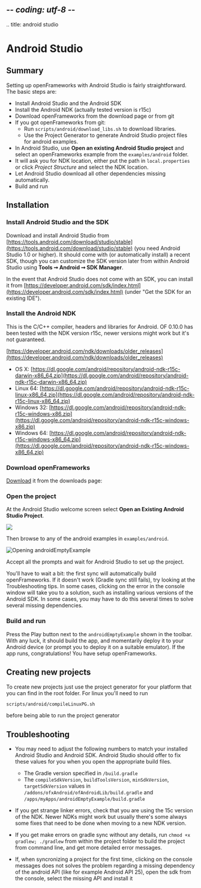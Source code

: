 ## -*- coding: utf-8 -*-
.. title: android studio

Android Studio
==============

Summary
-------

Setting up openFrameworks with Android Studio is fairly straightforward. The basic steps are:

- Install Android Studio and the Android SDK
- Install the Android NDK (actually tested version is r15c)
- Download openFrameworks from the download page or from git
- If you got openFrameworks from git: 
	- Run `scripts/android/download_libs.sh` to download libraries.
	- Use the Project Generator to generate Android Studio project files for android examples.
- In Android Studio, use **Open an existing Android Studio project** and select an openFrameworks example from the `examples/android` folder.
- It will ask you for NDK location, either put the path in `local.properties` or click *Project Structure* and select the NDK location.
- Let Android Studio download all other dependencies missing automatically.
- Build and run

Installation
------------

<h3>Install Android Studio and the SDK</h3>

Download and install Android Studio from [https://tools.android.com/download/studio/stable](https://tools.android.com/download/studio/stable) (you need Android Studio 1.0 or higher). It should come with (or automatically install) a recent SDK, though you can customize the SDK version later from within Android Studio using **Tools ➞ Android ➞ SDK Manager**.

In the event that Android Studio does not come with an SDK, you can install it from [https://developer.android.com/sdk/index.html](https://developer.android.com/sdk/index.html) (under "Get the SDK for an existing IDE").

<h3>Install the Android NDK</h3>

This is the C/C++ compiler, headers and libraries for Android. OF 0.10.0 has been tested with the NDK version r15c, newer versions might work but it's not guaranteed.

[https://developer.android.com/ndk/downloads/older_releases](https://developer.android.com/ndk/downloads/older_releases)

- OS X: [https://dl.google.com/android/repository/android-ndk-r15c-darwin-x86_64.zip](https://dl.google.com/android/repository/android-ndk-r15c-darwin-x86_64.zip)
- Linux 64: [https://dl.google.com/android/repository/android-ndk-r15c-linux-x86_64.zip](https://dl.google.com/android/repository/android-ndk-r15c-linux-x86_64.zip)
- Windows 32: [https://dl.google.com/android/repository/android-ndk-r15c-windows-x86.zip](https://dl.google.com/android/repository/android-ndk-r15c-windows-x86.zip)
- Windows 64: [https://dl.google.com/android/repository/android-ndk-r15c-windows-x86_64.zip](https://dl.google.com/android/repository/android-ndk-r15c-windows-x86_64.zip)

<h3>Download openFrameworks</h3>

[Download](/download) it from the downloads page:


<h3>Open the project</h3>

At the Android Studio welcome screen select **Open an Existing Android Studio Project**.

![](open-existing-project.png)

Then browse to any of the android examples in `examples/android`.

![Opening androidEmptyExample](androidEmptyExample.png)

Accept all the prompts and wait for Android Studio to set up the project.

You'll have to wait a bit: the first sync will automatically build openFrameworks. If it doesn't work (Gradle sync still fails), try looking at the Troubleshooting tips.  In some cases, clicking on the error in the console window will take you to a solution, such as installing various versions of the Android SDK.  In some cases, you may have to do this several times to solve several missing dependencies.

<h3>Build and run</h3>

Press the Play button next to the `androidEmptyExample` shown in the toolbar. With any luck, it should build the app, and momentarily deploy it to your Android device (or prompt you to deploy it on a suitable emulator). If the app runs, congratulations! You have setup openFrameworks.

Creating new projects
--------------------

To create new projects just use the project generator for your platform that you can find in the root folder. For linux you'll need to run

```sh
scripts/android/compileLinuxPG.sh
```

before being able to run the project generator

Troubleshooting
--------------

- You may need to adjust the following numbers to match your installed Android Studio and Android SDK. Android Studio should offer to fix these values for you when you open the appropriate build files.

    - The Gradle version specified in `/build.gradle`
    - The `compileSdkVersion`, `buildToolsVersion`, `minSdkVersion`, `targetSdkVersion` values
        in `/addons/ofxAndroid/ofAndroidLib/build.gradle` and `/apps/myApps/androidEmptyExample/build.gradle`

- If you get strange linker errors, check that you are using the 15c version of the NDK. Newer NDKs might work but usually there's some always some fixes that need to be done when moving to a new NDK version.

- If you get make errors on gradle sync without any details, run `chmod +x gradlew; ./gradlew` from within the project folder to build the project from command line, and get more detailed error messages.

- If, when syncronizing a project for the first time, clicking on the console messages does not solves the problem regarding a missing dependency of the android API (like for example Android API 25), open the sdk from the console, select the missing API and install it
